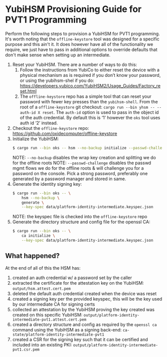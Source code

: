 # YubiHSM Provisioning Guide for PVT1 Programming

Perform the following steps to provision a YubiHSM for PVT1 programming.
It's worth noting that the `offline-keystore` tool was designed for a specific purpose and this ain't it.
It does however have all of the functionality we require, we just have to pass in additional options to override defaults that don't make sense when setting up an intermediate.

1. Reset your YubiHSM. There are a number of ways to do this:
    1. Follow the instructions from YubiCo to either reset the device with a physical mechanism as is required if you don’t know your password, or using the yubihsm-shel if you do: https://developers.yubico.com/YubiHSM2/Usage_Guides/Factory_reset.html
    1. The `offline-keystore` repo has a simple tool that can reset your password with fewer key presses than the `yubihsm-shell`. From the root of a `offline-keystore` git checkout: `cargo run --bin yhsm -- --auth-id X reset`. The `auth-id` option is used to pass in the object id of the auth credential. By default this is ‘1’ however the `oks` tool uses auth id ‘2’ instead.
1. Checkout the `offline-keystore` repo: https://github.com/oxidecomputer/offline-keystore
1. Initialize the YubiHSM:
    ``` sh
    $ cargo run --bin oks -- hsm --no-backup initialize --passwd-challenge
    ```
    NOTE: `--no-backup` disables the wrap key creation and splitting we do for the offline roots
    NOTE: `--passwd-challenge` disables the passwd mgmt flows we do for the offline roots & will challenge you for a password on the console. Pick a strong password, preferably one generated by a password manager and stored in same.
1. Generate the identity signing key:
    ```sh
    $ cargo run --bin oks -- \
	    hsm --no-backup \
        generate \
	    --key-spec data/platform-identity-intermediate.keyspec.json
    ```
    NOTE: the keyspec file is checked into the `offline-keystore` repo
1. Generate the directory structure and config file for the openssl CA:
    ```sh
    $ cargo run --bin oks -- \
        ca initialize \
        --key-spec data/platform-identity-intermediate.keyspec.json
    ```

## What happened?

At the end of all of this the HSM has:
1. created an auth credential w/ a password set by the caller
1. extracted the certificate for the attestation key on the YubiHSM: `output/hsm.attest.cert.pem`
1. deleted the default auth credential created when the device was reset
1. created a signing key per the provided keyspec, this will be the key used by our intermediate CA for signing certs
1. collected an attestation by the YubiHSM proving the key created was created on this specific YubiHSM: `output/platform-identity-intermediate-pvt1.attest.cert.pem`
1. created a directory structure and config as required by the `openssl ca` command using the YubiHSM as a signing back-end: `ca-state/platform-identity-intermediate-pvt1`
1. created a CSR for the signing key such that it can be certified and included into an existing PKI: `output/platform-identity-intermediate-pvt1.csr.pem`
